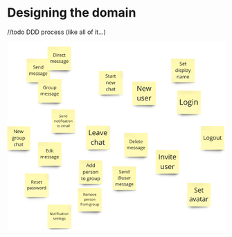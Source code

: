 # Designing the domain

//todo DDD process (like all of it...)

![Initial event stort](./images/eventStorm.png)
